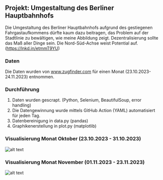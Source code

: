 ## Projekt: Umgestaltung des Berliner Hauptbahnhofs

Die Umgestaltung des Berliner Hauptbahnhofs aufgrund des gestiegenen Fahrgastaufkommens dürfte kaum dazu beitragen, das Problem auf der Stadtlinie zu bewältigen, wie meine Abbildung zeigt. Dezentralisierung sollte das Maß aller Dinge sein. Die Nord-Süd-Achse weist Potential auf.
(https://lnkd.in/etmmT9YU)

### Daten
Die Daten wurden von www.zugfinder.com für einen Monat (23.10.2023-24.11.2023) entnommen.

### Durchführung
1. Daten wurden gescrapt. (Python, Selenium, BeautifulSoup, error handling)
2. Die Datengewinnung wurde mittels GitHub Action (YAML) automatisiert für jeden Tag.
3. Datenbereinigung in data.py (pandas)
4. Graphikenerstellung in plot.py (matplotlib)

### Visualisierung Monat Oktober (23.10.2023 - 31.10.2023)
![alt text](https://github.com/JeanneDuPre/db_delay_zugfinder/blob/main/images/abfertigungszeiten_berliner_bahnh%C3%B6fe_DB_20231023_bis_20231031.gif)
### Visualisierung Monat November (01.11.2023 - 23.11.2023)
![alt text](https://github.com/JeanneDuPre/db_delay_zugfinder/blob/main/images/abfertigungszeiten_berliner_bahnh%C3%B6fe_DB_20231101_bis_20231123.gif)
